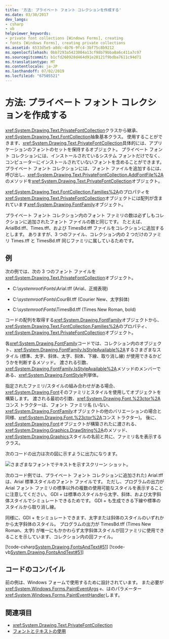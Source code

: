 ```yaml
---
title: '方法: プライベート フォント コレクションを作成する'
ms.date: 03/30/2017
dev_langs:
- csharp
- vb
helpviewer_keywords:
- private font collections [Windows Forms], creating
- fonts [Windows Forms], creating private collections
ms.assetid: 6533d5e5-a8dc-4b76-9fc4-3bf75c8b9212
ms.openlocfilehash: 0bb7293a5423004a13cf98b79bba0a6c411a7c97
ms.sourcegitcommit: b1cfd260928d464d91e20121f9bdba7611c94d71
ms.translationtype: MT
ms.contentlocale: ja-JP
ms.lasthandoff: 07/02/2019
ms.locfileid: "67505521"
---
```

# <a name="how-to-create-a-private-font-collection"></a>方法: プライベート フォント コレクションを作成する
<xref:System.Drawing.Text.PrivateFontCollection>クラスから継承、<xref:System.Drawing.Text.FontCollection>抽象基本クラス。 使用することができます、<xref:System.Drawing.Text.PrivateFontCollection>具体的には、アプリケーションのフォントのセットを保持するオブジェクト。 プライベート フォント コレクションには、インストールされているシステム フォントだけでなく、コンピューターにインストールされていないフォントを含めることができます。 プライベート フォント コレクションには、フォント ファイルを追加するには、呼び出し、<xref:System.Drawing.Text.PrivateFontCollection.AddFontFile%2A>のメソッドを<xref:System.Drawing.Text.PrivateFontCollection>オブジェクト。  
  
 <xref:System.Drawing.Text.FontCollection.Families%2A>のプロパティを<xref:System.Drawing.Text.PrivateFontCollection>オブジェクトには配列が含まれています<xref:System.Drawing.FontFamily>オブジェクト。  
  
 プライベート フォント コレクション内のフォント ファミリの数は必ずしもコレクションに追加されたフォント ファイルの数と同じです。 たとえば、ArialBd.tff、Times.tff、および TimesBd.tff ファイルをコレクションに追加するとします。 ありますが、3 つのファイル、コレクション内の 2 つだけのファミリ Times.tff と TimesBd.tff 同じファミリに属しているためです。  
  
## <a name="example"></a>例  
 次の例では、次の 3 つのフォント ファイルを<xref:System.Drawing.Text.PrivateFontCollection>オブジェクト。  
  
- C:\\*systemroot*\Fonts\Arial.tff (Arial、正規表現)  
  
- C:\\*systemroot*\Fonts\CourBI.tff (Courier New、太字斜体)  
  
- C:\\*systemroot*\Fonts\TimesBd.tff (Times New Roman, bold)  
  
 コードの配列を取得する<xref:System.Drawing.FontFamily>オブジェクトから、<xref:System.Drawing.Text.FontCollection.Families%2A>のプロパティ、<xref:System.Drawing.Text.PrivateFontCollection>オブジェクト。  
  
 各<xref:System.Drawing.FontFamily>コードでは、コレクション内のオブジェクト、<xref:System.Drawing.FontFamily.IsStyleAvailable%2A>するさまざまなスタイル (標準、太字、斜体、太字、斜体、下線、取り消し線) が使用できるかどうかを判断するメソッド。 渡される引数、<xref:System.Drawing.FontFamily.IsStyleAvailable%2A>メソッドのメンバーである、<xref:System.Drawing.FontStyle>列挙体。  
  
 指定されたファミリ/スタイルの組み合わせがある場合、<xref:System.Drawing.Font>そのファミリとスタイルを使用してオブジェクトを構築します。 渡される最初の引数、<xref:System.Drawing.Font.%23ctor%2A>コンス トラクターは、フォント ファミリ名 (いない、<xref:System.Drawing.FontFamily>オブジェクトの他のバリエーションの場合と同様、<xref:System.Drawing.Font.%23ctor%2A>コンス トラクター)。 後に、<xref:System.Drawing.Font>オブジェクトが構築されたに渡される、<xref:System.Drawing.Graphics.DrawString%2A>のメソッド、<xref:System.Drawing.Graphics>スタイルの名前と共に、ファミリ名を表示するクラス。  
  
 次のコードの出力は次の図に示すように出力になります。  
  
 ![さまざまなフォントでテキストを示すスクリーン ショット。](./media/how-to-create-a-private-font-collection/various-fonts-text-output.png)  
  
 次のコード例では、プライベート フォント コレクションに追加された) Arial.tff は、Arial 標準スタイルのフォント ファイルです。 ただし、プログラムの出力が Arial フォント ファミリの標準以外の複数の使用可能なスタイルを表示することに注意してください。 GDI + は標準のスタイルから太字、斜体、および太字斜体スタイルでシミュレートできるためです。 GDI + も生成できる下線や標準のスタイルから取り消し線。  
  
 同様に、GDI + をシミュレートできます、太字または斜体のスタイルのいずれかから太字斜体のスタイル。 プログラムの出力が TimesBd.tff (Times New Roman、太字) が唯一にもかかわらず太字斜体スタイルが回ファミリに使用できることを示しています、コレクション内の回ファイル。  
  
 [!code-csharp[System.Drawing.FontsAndText#51](~/samples/snippets/csharp/VS_Snippets_Winforms/System.Drawing.FontsAndText/CS/Class1.cs#51)]
 [!code-vb[System.Drawing.FontsAndText#51](~/samples/snippets/visualbasic/VS_Snippets_Winforms/System.Drawing.FontsAndText/VB/Class1.vb#51)]  
  
## <a name="compiling-the-code"></a>コードのコンパイル  
 前の例は、Windows フォームで使用するために設計されています。 また必要が<xref:System.Windows.Forms.PaintEventArgs> `e`、はのパラメーター<xref:System.Windows.Forms.PaintEventHandler>します。  
  
## <a name="see-also"></a>関連項目

- <xref:System.Drawing.Text.PrivateFontCollection>
- [フォントとテキストの使用](using-fonts-and-text.md)
